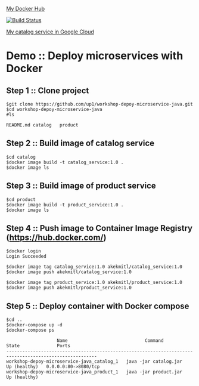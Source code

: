 [My Docker Hub](https://hub.docker.com/u/akekmitl)

[![Build Status](https://travis-ci.org/AkeITKMITL/workshop-depoy-microservice-java.svg?branch=master)](https://travis-ci.org/AkeITKMITL/workshop-depoy-microservice-java)

[My catalog service in Google Cloud](http://<ip>:<port>/catalog/1)

# Demo :: Deploy microservices with Docker

## Step 1 :: Clone project
```
$git clone https://github.com/up1/workshop-depoy-microservice-java.git
$cd workshop-depoy-microservice-java
#ls

README.md catalog   product
```

## Step 2 :: Build image of catalog service
```
$cd catalog
$docker image build -t catalog_service:1.0 .
$docker image ls
```

## Step 3 :: Build image of product service
```
$cd product
$docker image build -t product_service:1.0 .
$docker image ls
```

## Step 4 :: Push image to Container Image Registry (https://hub.docker.com/)
```
$docker login
Login Succeeded

$docker image tag catalog_service:1.0 akekmitl/catalog_service:1.0
$docker image push akekmitl/catalog_service:1.0

$docker image tag product_service:1.0 akekmitl/product_service:1.0
$docker image push akekmitl/product_service:1.0
```

## Step 5 :: Deploy container with Docker compose
```
$cd ..
$docker-compose up -d
$docker-compose ps

                   Name                             Command             State              Ports
--------------------------------------------------------------------------------------------------------
workshop-depoy-microservice-java_catalog_1   java -jar catalog.jar   Up (healthy)   0.0.0.0:80->8080/tcp
workshop-depoy-microservice-java_product_1   java -jar product.jar   Up (healthy)
```
